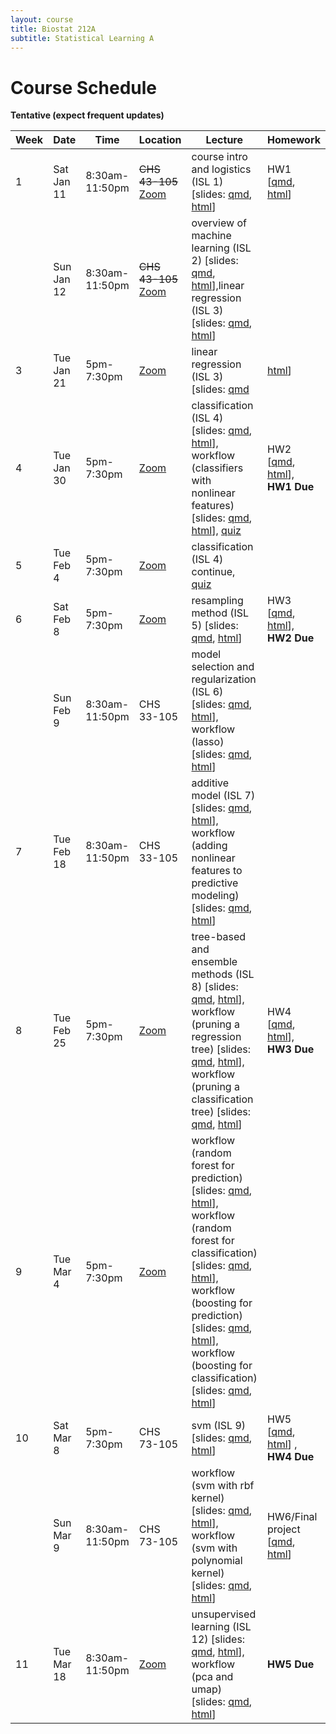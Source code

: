 ```yaml
---
layout: course
title: Biostat 212A
subtitle: Statistical Learning A
---
```


# Course Schedule

**Tentative (expect frequent updates)**


| Week | Date       | Time           | Location                                                  | Lecture                                                                                                                                                                                                                                                                                                                                                                                                                                                                                                                                                                                                                                                                                                                                                                                                                                                                                                          | Homework                                                                                                                                      |
|------|------------|----------------|-----------------------------------------------------------|------------------------------------------------------------------------------------------------------------------------------------------------------------------------------------------------------------------------------------------------------------------------------------------------------------------------------------------------------------------------------------------------------------------------------------------------------------------------------------------------------------------------------------------------------------------------------------------------------------------------------------------------------------------------------------------------------------------------------------------------------------------------------------------------------------------------------------------------------------------------------------------------------------------|-----------------------------------------------------------------------------------------------------------------------------------------------|
| 1    | Sat Jan 11 | 8:30am-11:50pm | ~~CHS 43-105~~ [Zoom](https://ucla.zoom.us/j/95442296743) | course intro and logistics (ISL 1) \[slides: [qmd](https://raw.githubusercontent.com/ucla-biostat-212a/2025winter/master/slides/01-intro/intro.qmd), [html](../slides/01-intro/intro.html)\]                                                                                                                                                                                                                                                                                                                                                                                                                                                                                                                                                                                                                                                                                                                     | HW1 \[[qmd](https://raw.githubusercontent.com/ucla-biostat-212a/2025winter/master/hw/hw1/hw1.qmd), [html](../hw/hw1/hw1.html)\]               |
|      | Sun Jan 12 | 8:30am-11:50pm | ~~CHS 43-105~~ [Zoom](https://ucla.zoom.us/j/95442296743) | overview of machine learning (ISL 2) \[slides: [qmd](https://raw.githubusercontent.com/ucla-biostat-212a/2025winter/master/slides/02-statlearn/statlearn.qmd), [html](../slides/02-statlearn/statlearn.html)\],linear regression (ISL 3) \[slides: [qmd](https://raw.githubusercontent.com/ucla-biostat-212a/2025winter/master/slides/03-linreg/linreg.qmd), [html](../slides/03-linreg/linreg.html)\]                                                                                                                                                                                                                                                                                                                 |                                                                                                                                               |
| 3    | Tue Jan 21 | 5pm-7:30pm     | [Zoom](https://ucla.zoom.us/j/95442296743)                | linear regression (ISL 3) \[slides: [qmd](https://raw.githubusercontent.com/ucla-biostat-212a/2025winter/master/slides/03-linreg/linreg.qmd)                                                                                                                                                                                                                                                                                                                                                                                                                                                                                                                                                                                                                                                                                                                                                                     |  [html](../slides/03-linreg/linreg.html)\]                                                                                                    |
| 4    | Tue Jan 30 | 5pm-7:30pm     | [Zoom](https://ucla.zoom.us/j/95442296743)                | classification (ISL 4) \[slides: [qmd](https://raw.githubusercontent.com/ucla-biostat-212a/2025winter/master/slides/04-classification/classification.qmd), [html](../slides/04-classification/classification.html)\], workflow (classifiers with nonlinear features) \[slides: [qmd](https://raw.githubusercontent.com/ucla-biostat-212a/2025winter/master/slides/04-classification/workflow_classifier_bs.qmd), [html](../slides/04-classification/workflow_classifier_bs.html)\], [quiz](../slides/04-classification/quiz.html)                                                                                                                                                                                                                                                                                                                                                                                | HW2 \[[qmd](https://raw.githubusercontent.com/ucla-biostat-212a/2025winter/master/hw/hw2/hw2.qmd), [html](../hw/hw2/hw2.html)\], **HW1 Due**  |
| 5    | Tue Feb 4  | 5pm-7:30pm     | [Zoom](https://ucla.zoom.us/j/95442296743)                | classification (ISL 4) continue, [quiz](../slides/04-classification/quiz-13024.html)                                                                                                                                                                                                                                                                                                                                                                                                                                                                                                                                                                                                                                                                                                                                                                                                                             |                                                                                                                                               |
| 6    | Sat Feb 8  | 5pm-7:30pm     | [Zoom](https://ucla.zoom.us/j/95442296743)                | resampling method (ISL 5) \[slides: [qmd](https://raw.githubusercontent.com/ucla-biostat-212a/2025winter/master/slides/05-resampling/resampling.qmd), [html](../slides/05-resampling/resampling.html)\]                                                                                                                                                                                                                                                                                                                                                                                                                                                                                                                                                                                                                                                                                                          | HW3 \[[qmd](https://raw.githubusercontent.com/ucla-biostat-212a/2025winter/master/hw/hw3/hw3.qmd), [html](../hw/hw3/hw3.html)\], **HW2 Due**  |
|      | Sun Feb 9  | 8:30am-11:50pm | CHS 33-105                                                | model selection and regularization (ISL 6) \[slides: [qmd](https://raw.githubusercontent.com/ucla-biostat-212a/2025winter/master/slides/06-modelselection/modelselection.qmd), [html](../slides/06-modelselection/modelselection.html)\], workflow (lasso) \[slides: [qmd](https://raw.githubusercontent.com/ucla-biostat-212a/2025winter/master/slides/06-modelselection/workflow_lasso.qmd), [html](../slides/06-modelselection/workflow_lasso.html)\]                                                                                                                                                                                                                                                                                                                                                                                                                                                         |                                                                                                                                               |
| 7    | Tue Feb 18 | 8:30am-11:50pm | CHS 33-105                                                | additive model (ISL 7) \[slides: [qmd](https://raw.githubusercontent.com/ucla-biostat-212a/2025winter/master/slides/07-nonlinear/nonlinear.qmd), [html](../slides/07-nonlinear/nonlinear.html)\], workflow (adding nonlinear features to predictive modeling) \[slides: [qmd](https://raw.githubusercontent.com/ucla-biostat-212a/2025winter/master/slides/07-nonlinear/workflow_bs.qmd), [html](../slides/07-nonlinear/workflow_bs.html)\]                                                                                                                                                                                                                                                                                                                                                                                                                                                                      |                                                                                                                                               |
| 8    | Tue Feb 25 | 5pm-7:30pm     | [Zoom](https://ucla.zoom.us/j/95442296743)                | tree-based and ensemble methods (ISL 8) \[slides: [qmd](https://raw.githubusercontent.com/ucla-biostat-212a/2025winter/master/slides/08-tree/tree.qmd), [html](../slides/08-tree/tree.html)\], workflow (pruning a regression tree) \[slides: [qmd](https://raw.githubusercontent.com/ucla-biostat-212a/2025winter/master/slides/08-tree/workflow_regtree.qmd), [html](../slides/08-tree/workflow_regtree.html)\], workflow (pruning a classification tree) \[slides: [qmd](https://raw.githubusercontent.com/ucla-biostat-212a/2025winter/master/slides/08-tree/workflow_classtree.qmd), [html](../slides/08-tree/workflow_classtree.html)\]                                                                                                                                                                                                                                                                    | HW4 \[[qmd](https://raw.githubusercontent.com/ucla-biostat-212a/2025winter/master/hw/hw4/hw4.qmd), [html](../hw/hw4/hw4.html)\], **HW3 Due**  |
| 9    | Tue Mar 4  | 5pm-7:30pm     | [Zoom](https://ucla.zoom.us/j/95442296743)                | workflow (random forest for prediction) \[slides: [qmd](https://raw.githubusercontent.com/ucla-biostat-212a/2025winter/master/slides/08-tree/workflow_rf_reg.qmd), [html](../slides/08-tree/workflow_rf_reg.html)\], workflow (random forest for classification) \[slides: [qmd](https://raw.githubusercontent.com/ucla-biostat-212a/2025winter/master/slides/08-tree/workflow_rf_class.qmd), [html](../slides/08-tree/workflow_rf_class.html)\], workflow (boosting for prediction) \[slides: [qmd](https://raw.githubusercontent.com/ucla-biostat-212a/2025winter/master/slides/08-tree/workflow_boosting_reg.qmd), [html](../slides/08-tree/workflow_boosting_reg.html)\], workflow (boosting for classification) \[slides: [qmd](https://raw.githubusercontent.com/ucla-biostat-212a/2025winter/master/slides/08-tree/workflow_boosting_class.qmd), [html](../slides/08-tree/workflow_boosting_class.html)\] |                                                                                                                                               |
| 10   | Sat Mar 8  | 5pm-7:30pm     | CHS 73-105                                                | svm (ISL 9) \[slides: [qmd](https://raw.githubusercontent.com/ucla-biostat-212a/2025winter/master/slides/09-svm/svm.qmd), [html](../slides/09-svm/svm.html)\]                                                                                                                                                                                                                                                                                                                                                                                                                                                                                                                                                                                                                                                                                                                                                    | HW5 \[[qmd](https://raw.githubusercontent.com/ucla-biostat-212a/2025winter/master/hw/hw5/hw5.qmd), [html](../hw/hw5/hw5.html)\] , **HW4 Due** |
|      | Sun Mar 9  | 8:30am-11:50pm | CHS 73-105                                                | workflow (svm with rbf kernel) \[slides: [qmd](https://raw.githubusercontent.com/ucla-biostat-212a/2025winter/master/slides/09-svm/workflow_svmrbf_heart.qmd), [html](../slides/09-svm/workflow_svmrbf_heart.html)\], workflow (svm with polynomial kernel) \[slides: [qmd](https://raw.githubusercontent.com/ucla-biostat-212a/2025winter/master/slides/09-svm/workflow_svmpoly_heart.qmd), [html](../slides/09-svm/workflow_svmpoly_heart.html)\]                                                                                                                                                                                                                                                                                                                                                                                                                                                              | HW6/Final project \[[qmd](https://raw.githubusercontent.com/ucla-biostat-212a/2025winter/master/hw/hw6/hw6.qmd), [html](../hw/hw6/hw6.html)\] |
| 11   | Tue Mar 18 | 8:30am-11:50pm | [Zoom](https://ucla.zoom.us/j/95442296743)                | unsupervised learning (ISL 12) \[slides: [qmd](https://raw.githubusercontent.com/ucla-biostat-212a/2025winter/master/slides/10-unsupervised/unsupervised.qmd), [html](../slides/10-unsupervised/unsupervised.html)\], workflow (pca and umap) \[slides: [qmd](https://raw.githubusercontent.com/ucla-biostat-212a/2025winter/master/slides/10-unsupervised/workflow_pca.qmd), [html](../slides/10-unsupervised/workflow_pca.html)\]                                                                                                                                                                                                                                                                                                                                                                                                                                                                              | **HW5 Due**                                                                                                                                   |

